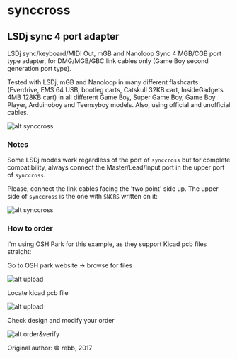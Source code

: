 # synccross
## LSDj sync 4 port adapter
LSDj sync/keyboard/MIDI Out, mGB and Nanoloop Sync 4 MGB/CGB port type adapter, for DMG/MGB/GBC link cables only (Game Boy second generation port type).

Tested with LSDj, mGB and Nanoloop in many different flashcarts (Everdrive, EMS 64 USB, bootleg carts, Catskull 32KB cart, InsideGadgets 4MB 128KB cart) in all different Game Boy, Super Game Boy, Game Boy Player, Arduinoboy and Teensyboy models. Also, using official and unofficial cables.

![alt synccross](https://github.com/lpla/synccross/blob/master/images/synccross.png)


### Notes

Some LSDj modes work regardless of the port of `synccross` but for complete compatibility, always connect the Master/Lead/Input port in the upper port of `synccross`.

Please, connect the link cables facing the 'two point' side up. The upper side of `synccross` is the one with `SNCRS` written on it:

![alt synccross](https://github.com/lpla/synccross/blob/master/images/sncrs.jpg)



### How to order

I'm using OSH Park for this example, as they support Kicad pcb files straight:

Go to OSH park website -> browse for files

![alt upload](https://github.com/lpla/synccross/blob/master/images/oshpark_browse.png)

Locate kicad pcb file

![alt upload](https://github.com/lpla/synccross/blob/master/images/osh_locatefile.png)

Check design and modify your order

![alt order&verify](https://github.com/lpla/synccross/blob/master/images/verify_board.png
)



Original author: © rebb, 2017
